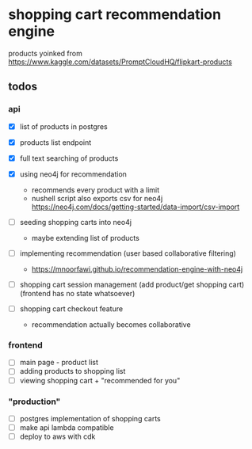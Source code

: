 # shopping cart recommendation engine

products yoinked from https://www.kaggle.com/datasets/PromptCloudHQ/flipkart-products

## todos

### api

- [x] list of products in postgres

- [x] products list endpoint

- [x] full text searching of products

- [x] using neo4j for recommendation
    - recommends every product with a limit
    - nushell script also exports csv for neo4j https://neo4j.com/docs/getting-started/data-import/csv-import

- [ ] seeding shopping carts into neo4j
    - maybe extending list of products

- [ ] implementing recommendation (user based collaborative filtering)
    - https://mnoorfawi.github.io/recommendation-engine-with-neo4j

- [ ] shopping cart session management (add product/get shopping cart) (frontend has no state whatsoever)

- [ ] shopping cart checkout feature
    - recommendation actually becomes collaborative

### frontend

- [ ] main page - product list
- [ ] adding products to shopping list
- [ ] viewing shopping cart + "recommended for you"

### "production"

- [ ] postgres implementation of shopping carts
- [ ] make api lambda compatible
- [ ] deploy to aws with cdk

